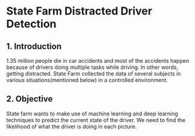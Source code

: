 # State Farm Distracted Driver Detection

## 1. Introduction
1.35 million people die in car accidents and most of the accidents happen because of drivers doing multiple tasks while driving. In other words, getting distracted. State Farm collected the data of several subjects in various situations(mentioned below) in a controlled environment.

## 2. Objective

State farm wants to make use of machine learning and deep learning techniques to predict the current state of
the driver. We need to find the likelihood of what the driver is doing in each picture.
